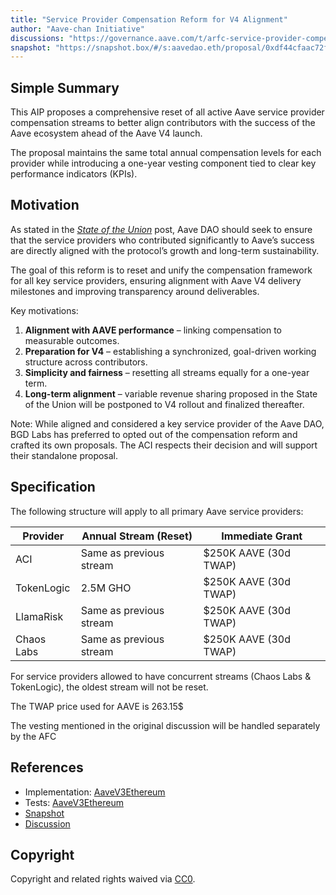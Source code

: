 ```yaml
---
title: "Service Provider Compensation Reform for V4 Alignment"
author: "Aave-chan Initiative"
discussions: "https://governance.aave.com/t/arfc-service-provider-compensation-reform-for-v4-alignment/23246"
snapshot: "https://snapshot.box/#/s:aavedao.eth/proposal/0xdf44cfaac72f0413d639d017c299a6491ba74a55fffcfdf74debfba51932891b"
---
```


## Simple Summary

This AIP proposes a comprehensive reset of all active Aave service provider compensation streams to better align contributors with the success of the Aave ecosystem ahead of the Aave V4 launch.

The proposal maintains the same total annual compensation levels for each provider while introducing a one-year vesting component tied to clear key performance indicators (KPIs).

## Motivation

As stated in the [_State of the Union_](https://governance.aave.com/t/aave-dao-s-state-of-the-union-by-aci/23124) post, Aave DAO should seek to ensure that the service providers who contributed significantly to Aave’s success are directly aligned with the protocol’s growth and long-term sustainability.

The goal of this reform is to reset and unify the compensation framework for all key service providers, ensuring alignment with Aave V4 delivery milestones and improving transparency around deliverables.

Key motivations:

1. **Alignment with AAVE performance** – linking compensation to measurable outcomes.
2. **Preparation for V4** – establishing a synchronized, goal-driven working structure across contributors.
3. **Simplicity and fairness** – resetting all streams equally for a one-year term.
4. **Long-term alignment** – variable revenue sharing proposed in the State of the Union will be postponed to V4 rollout and finalized thereafter.

Note: While aligned and considered a key service provider of the Aave DAO, BGD Labs has preferred to opted out of the compensation reform and crafted its own proposals. The ACI respects their decision and will support their standalone proposal.

## Specification

The following structure will apply to all primary Aave service providers:

| Provider   | Annual Stream (Reset)   | Immediate Grant       |
| ---------- | ----------------------- | --------------------- |
| ACI        | Same as previous stream | $250K AAVE (30d TWAP) |
| TokenLogic | 2.5M GHO                | $250K AAVE (30d TWAP) |
| LlamaRisk  | Same as previous stream | $250K AAVE (30d TWAP) |
| Chaos Labs | Same as previous stream | $250K AAVE (30d TWAP) |

For service providers allowed to have concurrent streams (Chaos Labs & TokenLogic), the oldest stream will not be reset.

The TWAP price used for AAVE is 263.15$

The vesting mentioned in the original discussion will be handled separately by the AFC

## References

- Implementation: [AaveV3Ethereum](https://github.com/bgd-labs/aave-proposals-v3/blob/main/src/20251021_AaveV3Ethereum_ServiceProviderCompensationReformForV4Alignment/AaveV3Ethereum_ServiceProviderCompensationReformForV4Alignment_20251021.sol)
- Tests: [AaveV3Ethereum](https://github.com/bgd-labs/aave-proposals-v3/blob/main/src/20251021_AaveV3Ethereum_ServiceProviderCompensationReformForV4Alignment/AaveV3Ethereum_ServiceProviderCompensationReformForV4Alignment_20251021.t.sol)
- [Snapshot](https://snapshot.box/#/s:aavedao.eth/proposal/0xdf44cfaac72f0413d639d017c299a6491ba74a55fffcfdf74debfba51932891b)
- [Discussion](https://governance.aave.com/t/arfc-service-provider-compensation-reform-for-v4-alignment/23246)

## Copyright

Copyright and related rights waived via [CC0](https://creativecommons.org/publicdomain/zero/1.0/).
